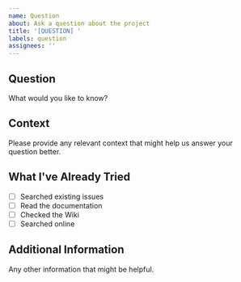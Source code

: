 ```yaml
---
name: Question
about: Ask a question about the project
title: '[QUESTION] '
labels: question
assignees: ''
---
```


## Question
What would you like to know?

## Context
Please provide any relevant context that might help us answer your question better.

## What I've Already Tried
- [ ] Searched existing issues
- [ ] Read the documentation
- [ ] Checked the Wiki
- [ ] Searched online

## Additional Information
Any other information that might be helpful.
